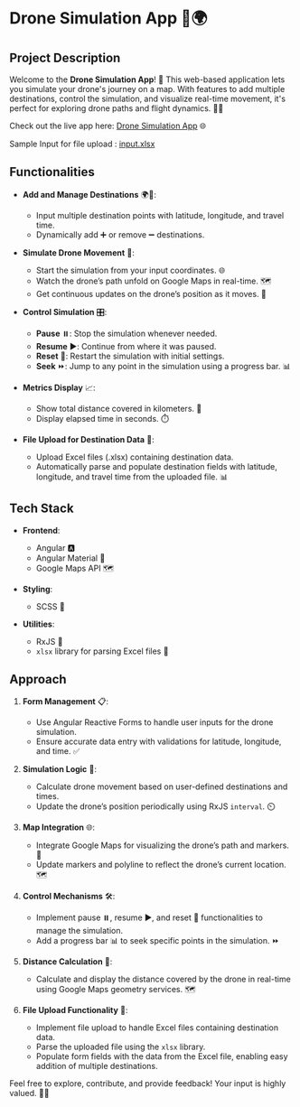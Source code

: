 # Drone Simulation App 🚁🌍

## Project Description

Welcome to the **Drone Simulation App**! 🎉 This web-based application lets you simulate your drone's journey on a map. With features to add multiple destinations, control the simulation, and visualize real-time movement, it's perfect for exploring drone paths and flight dynamics. 📍✨

Check out the live app here: [Drone Simulation App](https://dronesimulation-seven.vercel.app/) 🌐


Sample Input for file upload : [input.xlsx](https://docs.google.com/spreadsheets/d/1Iuy6kvQAkjEK4r_9kEXACraD1_iYL6hA6OpgNHdwzqQ/edit?usp=sharing)

## Functionalities

- **Add and Manage Destinations** 🌍📍:
  - Input multiple destination points with latitude, longitude, and travel time. 
  - Dynamically add ➕ or remove ➖ destinations. 

- **Simulate Drone Movement** 🚁:
  - Start the simulation from your input coordinates. 🌐
  - Watch the drone’s path unfold on Google Maps in real-time. 🗺️
  - Get continuous updates on the drone’s position as it moves. 🔄

- **Control Simulation** 🎛️:
  - **Pause** ⏸️: Stop the simulation whenever needed.
  - **Resume** ▶️: Continue from where it was paused.
  - **Reset** 🔄: Restart the simulation with initial settings.
  - **Seek** ⏩: Jump to any point in the simulation using a progress bar. 📊

- **Metrics Display** 📈:
  - Show total distance covered in kilometers. 📏
  - Display elapsed time in seconds. ⏱️

- **File Upload for Destination Data** 📁:
  - Upload Excel files (.xlsx) containing destination data.
  - Automatically parse and populate destination fields with latitude, longitude, and travel time from the uploaded file. 📊

## Tech Stack

- **Frontend**: 
  - Angular 🅰️
  - Angular Material 🎨
  - Google Maps API 🗺️

- **Styling**:
  - SCSS 🎨

- **Utilities**:
  - RxJS 🧩
  - `xlsx` library for parsing Excel files 📂

## Approach

1. **Form Management** 📋:
   - Use Angular Reactive Forms to handle user inputs for the drone simulation.
   - Ensure accurate data entry with validations for latitude, longitude, and time. ✅

2. **Simulation Logic** 🧮:
   - Calculate drone movement based on user-defined destinations and times.
   - Update the drone’s position periodically using RxJS `interval`. ⏲️

3. **Map Integration** 🌐:
   - Integrate Google Maps for visualizing the drone’s path and markers. 📍
   - Update markers and polyline to reflect the drone’s current location. 🗺️

4. **Control Mechanisms** 🛠️:
   - Implement pause ⏸️, resume ▶️, and reset 🔄 functionalities to manage the simulation.
   - Add a progress bar 📊 to seek specific points in the simulation. ⏩

5. **Distance Calculation** 📏:
   - Calculate and display the distance covered by the drone in real-time using Google Maps geometry services. 🗺️

6. **File Upload Functionality** 📁:
   - Implement file upload to handle Excel files containing destination data.
   - Parse the uploaded file using the `xlsx` library.
   - Populate form fields with the data from the Excel file, enabling easy addition of multiple destinations.

Feel free to explore, contribute, and provide feedback! Your input is highly valued. 🚀💬
